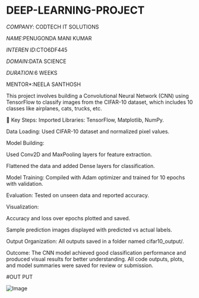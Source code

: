 # DEEP-LEARNING-PROJECT

*COMPANY*: CODTECH IT SOLUTIONS

*NAME*:PENUGONDA MANI KUMAR

*INTEREN ID*:CTO6DF445

*DOMAIN*:DATA SCIENCE

*DURATION*:6 WEEKS

MENTOR*:NEELA SANTHOSH

This project involves building a Convolutional Neural Network (CNN) using TensorFlow to classify images from the CIFAR-10 dataset, which includes 10 classes like airplanes, cats, trucks, etc.

🔹 Key Steps:
Imported Libraries: TensorFlow, Matplotlib, NumPy.

Data Loading: Used CIFAR-10 dataset and normalized pixel values.

Model Building:

Used Conv2D and MaxPooling layers for feature extraction.

Flattened the data and added Dense layers for classification.

Model Training: Compiled with Adam optimizer and trained for 10 epochs with validation.

Evaluation: Tested on unseen data and reported accuracy.

Visualization:

Accuracy and loss over epochs plotted and saved.

Sample prediction images displayed with predicted vs actual labels.

Output Organization: All outputs saved in a folder named cifar10_output/.

Outcome:
The CNN model achieved good classification performance and produced visual results for better understanding. All code outputs, plots, and model summaries were saved for review or submission.

#OUT PUT

![Image](https://github.com/user-attachments/assets/11370e30-342d-4dc8-a189-0f58492da21b)


